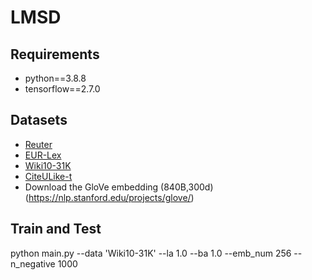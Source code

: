 # LMSD
## Requirements

* python==3.8.8
* tensorflow==2.7.0

## Datasets
* [Reuter](https://archive.ics.uci.edu/ml/datasets/Reuters-21578+Text+Categorization+Collection)
* [EUR-Lex](https://drive.google.com/open?id=1iPGbr5-z2LogtMFG1rwwekV_aTubvAb2)
* [Wiki10-31K](https://drive.google.com/open?id=1Tv4MHQzDWTUC9hRFihRhG8_jt1h0VhnR)
* [CiteULike-t](https://citeulike.org/faq/data.adp/)
* Download the GloVe embedding (840B,300d)  (https://nlp.stanford.edu/projects/glove/)

## Train and Test
python main.py --data 'Wiki10-31K' --la 1.0 --ba 1.0 --emb_num 256 --n_negative 1000



